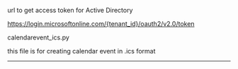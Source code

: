 

url to get access token for Active Directory 

https://login.microsoftonline.com/{tenant_id}/oauth2/v2.0/token



calendarevent_ics.py 

this file is for creating calendar event in .ics format

***************************************